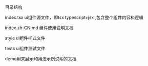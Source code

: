 目录结构

index.tsx ui组件源文件，即tsx typescript+jsx ,包含整个组件内容和逻辑

index.zh-CN.md 组件使用说明文档

style ui组件样式文件

tests ui组件测试文件

demo用来展示和用法示例说明的文档


